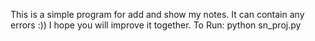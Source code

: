 This is a simple program for add and show my notes.
It can contain any errors :))
I hope you will improve it together.
To Run: python sn_proj.py
